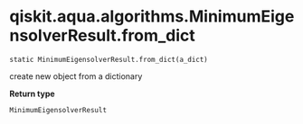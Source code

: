 # qiskit.aqua.algorithms.MinimumEigensolverResult.from\_dict

`static MinimumEigensolverResult.from_dict(a_dict)`

create new object from a dictionary

**Return type**

`MinimumEigensolverResult`

